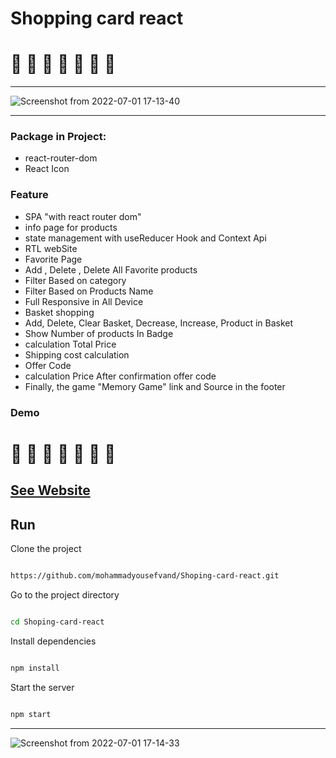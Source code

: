 # Shopping card react
# 🍒 🍆 🍊 🍅 🍉 🍌 🍐

---

![Screenshot from 2022-07-01 17-13-40](https://user-images.githubusercontent.com/91375726/176896996-84b9b144-4cd7-4f9c-809b-c993e82a2eba.png)

---

### Package in Project:

- react-router-dom
- React Icon

### Feature

- SPA "with react router dom"
- info page for products
- state management with useReducer Hook and Context Api
- RTL webSite
- Favorite Page
- Add , Delete , Delete All Favorite products
- Filter Based on category
- Filter Based on Products Name
- Full Responsive in All Device
- ‌Basket shopping
- Add, Delete, Clear Basket, Decrease, Increase, Product in Basket
- Show Number of products In Badge
- calculation Total Price
- Shipping cost calculation
- Offer Code
- calculation Price After confirmation offer code
- Finally, the game "Memory Game" link and Source in the footer

### Demo
# 🍐 🍇 🍋 🍄 🌽 🍑 🍎

## [See Website](https://product-shopping-react.netlify.app/)

## Run

Clone the project

```bash

https://github.com/mohammadyousefvand/Shoping-card-react.git

```

Go to the project directory

```bash

cd Shoping-card-react


```

Install dependencies

```bash

npm install

```

Start the server

```bash

npm start

```
---

![Screenshot from 2022-07-01 17-14-33](https://user-images.githubusercontent.com/91375726/176897112-e3229987-82e4-4693-abb2-74af2506cb80.png)

 
